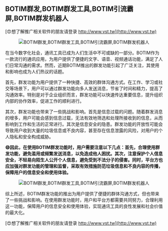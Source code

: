 ## **BOTIM群发,BOTIM群发工具,BOTIM引流霸屏,BOTIM群发机器人**

[😍想了解推广相关软件的朋友请登录 http://www.vst.tw](http://www.vst.tw)

 <center><img src="https://vst.tw/MP4/tuiguang/png/8.png" alt="BOTIM群发,BOTIM群发工具,BOTIM引流霸屏,BOTIM群发机器人"></center>

在当今数字化社会，通讯工具已成为人们生活中不可或缺的一部分。BOTIM作为一款流行的通讯应用，为用户提供了便捷的文字、语音、视频通话功能，满足了人们日常沟通的需求。然而，近期BOTIM推出的群发功能引起了广泛关注，其使用和影响也成为人们热议的话题。

首先，群发功能为用户提供了一种快捷、高效的群体沟通方式。在工作、学习或社交等场景下，用户可以通过群发功能向多人发送消息，节省了时间和精力，提高了沟通效率。特别是对于企业组织而言，群发功能可以快速传达重要信息，提升组织内部的协作效率，促进工作的顺利进行。

其次，群发功能也带来了一些挑战和影响。首先是信息过载的问题。随着群发消息的增多，用户可能会感到信息过载，无法有效地筛选和处理所接收到的信息，从而影响到工作和生活的正常进行。其次是信息安全的隐患。群发功能的开放性可能会导致用户收到大量的垃圾信息或不良内容，甚至存在信息泄露的风险，对用户的个人隐私和安全构成威胁。

**😄因此，在使用BOTIM群发功能时，用户需要注意以下几点：首先，合理使用群发功能，避免滥用或频繁发送消息，以免造成他人困扰。其次，注意保护个人信息安全，不轻易向陌生人公开个人信息，避免受到不法分子的侵害。同时，平台方也应加强对群发功能的管理和监督，采取有效措施防范垃圾信息和不良内容的传播，保障用户的信息安全和使用体验。**

 <center><img src="https://vst.tw/MP4/tuiguang/png/6.png" alt="BOTIM群发,BOTIM群发工具,BOTIM引流霸屏,BOTIM群发机器人"></center>

综上所述，BOTIM群发功能的推出为用户提供了便捷的群体沟通方式，但也带来了一些挑战和影响。在使用群发功能时，用户和平台方都需要共同努力，合理利用这一功能，保障用户的信息安全和使用体验，实现通讯工具的良性发展和社会价值的最大化。

[😍想了解推广相关软件的朋友请登录 http://www.vst.tw](http://www.vst.tw)



